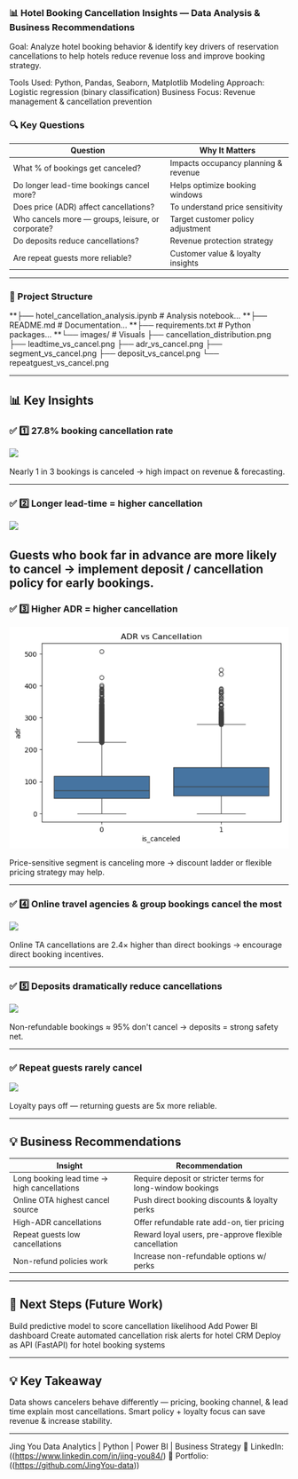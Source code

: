 ### 📊 Hotel Booking Cancellation Insights — Data Analysis & Business Recommendations

Goal:
Analyze hotel booking behavior & identify key drivers of reservation cancellations to help hotels reduce revenue loss and improve booking strategy.

Tools Used: Python, Pandas, Seaborn, Matplotlib
Modeling Approach: Logistic regression (binary classification)
Business Focus: Revenue management & cancellation prevention

### 🔍 Key Questions
| Question                                          | Why It Matters                       |
| ------------------------------------------------- | ------------------------------------ |
| What % of bookings get canceled?                  | Impacts occupancy planning & revenue |
| Do longer lead-time bookings cancel more?         | Helps optimize booking windows       |
| Does price (ADR) affect cancellations?            | To understand price sensitivity      |
| Who cancels more — groups, leisure, or corporate? | Target customer policy adjustment    |
| Do deposits reduce cancellations?                 | Revenue protection strategy          |
| Are repeat guests more reliable?                  | Customer value & loyalty insights    |

---
### 📁 Project Structure

**├── hotel_cancellation_analysis.ipynb # Analysis notebook…
**├── README.md # Documentation…
**├── requirements.txt # Python packages…
**└── images/ # Visuals
├── cancellation_distribution.png
├── leadtime_vs_cancel.png
├── adr_vs_cancel.png
├── segment_vs_cancel.png
├── deposit_vs_cancel.png
└── repeatguest_vs_cancel.png

---
## 📊 Key Insights

### ✅ 1️⃣ 27.8% booking cancellation rate
![](images/cancellation_distribution.png)

Nearly 1 in 3 bookings is canceled → high impact on revenue & forecasting.

---

### ✅ 2️⃣ Longer lead-time = higher cancellation
![](images/leadtime_vs_cancel.png)

Guests who book far in advance are more likely to cancel → implement deposit / cancellation policy for early bookings.
---

### ✅ 3️⃣ Higher ADR = higher cancellation
![](images/adr_vs_cancel.png)

Price-sensitive segment is canceling more → discount ladder or flexible pricing strategy may help.

---

### ✅  4️⃣ Online travel agencies & group bookings cancel the most
![](images/segment_vs_cancel.png)

Online TA cancellations are 2.4× higher than direct bookings → encourage direct booking incentives.

---

### ✅ 5️⃣ Deposits dramatically reduce cancellations
![](images/segment_vs_cancel.png)

Non-refundable bookings ≈ 95% don't cancel → deposits = strong safety net.

---

### ✅ Repeat guests rarely cancel
![](images/segment_vs_cancel.png)

Loyalty pays off — returning guests are 5x more reliable.

---

## 💡 Business Recommendations

| Insight                                     | Recommendation                                             |
| ------------------------------------------- | ---------------------------------------------------------- |
| Long booking lead time → high cancellations | Require deposit or stricter terms for long-window bookings |
| Online OTA highest cancel source            | Push direct booking discounts & loyalty perks              |
| High-ADR cancellations                      | Offer refundable rate add-on, tier pricing                 |
| Repeat guests low cancellations             | Reward loyal users, pre-approve flexible cancellation      |
| Non-refund policies work                    | Increase non-refundable options w/ perks                   |

---

## 🚀 Next Steps (Future Work)

Build predictive model to score cancellation likelihood
Add Power BI dashboard
Create automated cancellation risk alerts for hotel CRM
Deploy as API (FastAPI) for hotel booking systems

---

## 💡 Key Takeaway

Data shows cancelers behave differently — pricing, booking channel, & lead time explain most cancellations.
Smart policy + loyalty focus can save revenue & increase stability.

---
Jing You
Data Analytics | Python | Power BI | Business Strategy
🔗 LinkedIn: ((https://www.linkedin.com/in/jing-you84/)
📂 Portfolio: ((https://github.com/JingYou-data))
